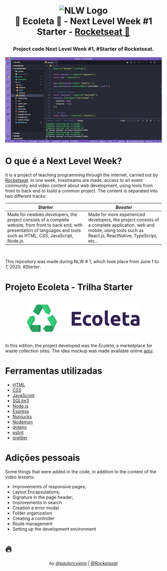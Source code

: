 <h1 align="center">

![NLW Logo](https://lander.rocketseat.dev/uploads/nextlevelweek_18baaf82af.svg)
</br>
🌲 Ecoleta 🌲 - Next Level Week #1 Starter - [Rocketseat :rocket:](https://rocketseat.com.br/)

</h1>

<h3 align="center">
Project code Next Level Week #1, #Starter of Rocketseat.

</h3>

![Ecoleta](/screenshots/gif-maker.gif)

# O que é a Next Level Week?
It is a project of teaching programming through the internet, carried out by [Rocketseat](https://rocketseat.com.br/).
In one week, livestreams are made, access to an event community and video content
about web development, using tools from front to back end to build a common project. The content is separated into two different tracks:

*Starter* | *Booster*
----------|----------
Made for newbies developers, the project consists of a complete website, from front to back end, with presentation of languages ​​and tools such as HTML, CSS, JavaScript, Node.js. | Made for more experienced developers, the project consists of a complete application, web and mobile, using tools such as React.js, ReactNative, TypeScript, etc..

<br/>

This repository was made during NLW # 1, which took place from June 1 to 7, 2020, *#Starter*.

# Projeto Ecoleta - Trilha Starter
<h1 align="center">

![Ecoleta](./public/assets/icons/logo.svg)

</h1>

In this edition, the project developed was the *Ecoleta*, a marketplace for waste collection sites.
The idea mockup was made available online [aqui](https://www.figma.com/file/1SxgOMojOB2zYT0Mdk28lB/).

# Ferramentas utilizadas
* [HTML](https://developer.mozilla.org/pt-BR/docs/Web/HTML)
* [CSS](https://developer.mozilla.org/pt-BR/docs/Web/CSS)
* [JavaScript](https://developer.mozilla.org/pt-BR/docs/Web/JavaScript)
* [SQLite3](https://www.sqlite.org/index.html)
* [Node.js](https://nodejs.org/)
* [Express](https://expressjs.com/pt-br/)
* [Nunjucks](https://mozilla.github.io/nunjucks/)
* [Nodemon](https://nodemon.io/)
* [dotenv](https://github.com/motdotla/dotenv)
* [eslint](https://eslint.org/)
* [prettier](https://prettier.io/)

# Adições pessoais
Some things that were added in the code, in addition to the content of the video lessons:
* Improvements of responsive pages;
* Layout Encapsulations;
* Signature in the page header;
* Improvements in search
* Creation a error modal
* Folder organization
* Creating a controller
* Route management
* Setting up the development environment

# 🔥
<h6 align="center">

by [@paulorcvieira](https://github.com/paulorcvieira) | [@Rocketseat](https://github.com/Rocketseat)
<br/>


</h6>

